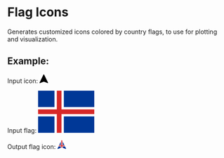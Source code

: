# Flag Icons
Generates customized icons colored by country flags, to use for plotting and visualization. 

## Example:
Input icon:
![Alt text](https://github.com/benedikt20/flag_icons/blob/main/data/ship.png)  

Input flag:
![Alt text](https://github.com/benedikt20/flag_icons/blob/main/data/128x96/is.png)  

Output flag icon:
![Alt text](https://github.com/benedikt20/flag_icons/blob/main/flag_icons/IS.png)   
